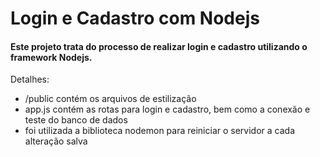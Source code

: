 # Login e Cadastro com Nodejs

#### Este projeto trata do processo de realizar login e cadastro utilizando o framework Nodejs.

Detalhes:
- /public contém os arquivos de estilização
- app.js contém as rotas para login e cadastro, bem como a conexão e teste do banco de dados
- foi utilizada a biblioteca nodemon para reiniciar o servidor a cada alteração salva
